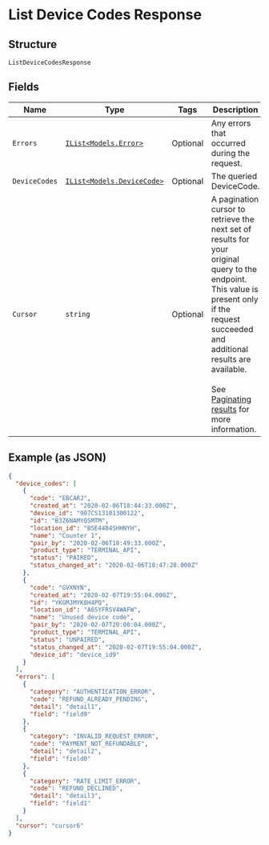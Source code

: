 
# List Device Codes Response

## Structure

`ListDeviceCodesResponse`

## Fields

| Name | Type | Tags | Description |
|  --- | --- | --- | --- |
| `Errors` | [`IList<Models.Error>`](../../doc/models/error.md) | Optional | Any errors that occurred during the request. |
| `DeviceCodes` | [`IList<Models.DeviceCode>`](../../doc/models/device-code.md) | Optional | The queried DeviceCode. |
| `Cursor` | `string` | Optional | A pagination cursor to retrieve the next set of results for your<br>original query to the endpoint. This value is present only if the request<br>succeeded and additional results are available.<br><br>See [Paginating results](https://developer.squareup.com/docs/working-with-apis/pagination) for more information. |

## Example (as JSON)

```json
{
  "device_codes": [
    {
      "code": "EBCARJ",
      "created_at": "2020-02-06T18:44:33.000Z",
      "device_id": "907CS13101300122",
      "id": "B3Z6NAMYQSMTM",
      "location_id": "B5E4484SHHNYH",
      "name": "Counter 1",
      "pair_by": "2020-02-06T18:49:33.000Z",
      "product_type": "TERMINAL_API",
      "status": "PAIRED",
      "status_changed_at": "2020-02-06T18:47:28.000Z"
    },
    {
      "code": "GVXNYN",
      "created_at": "2020-02-07T19:55:04.000Z",
      "id": "YKGMJMYK8H4PQ",
      "location_id": "A6SYFRSV4WAFW",
      "name": "Unused device code",
      "pair_by": "2020-02-07T20:00:04.000Z",
      "product_type": "TERMINAL_API",
      "status": "UNPAIRED",
      "status_changed_at": "2020-02-07T19:55:04.000Z",
      "device_id": "device_id9"
    }
  ],
  "errors": [
    {
      "category": "AUTHENTICATION_ERROR",
      "code": "REFUND_ALREADY_PENDING",
      "detail": "detail1",
      "field": "field9"
    },
    {
      "category": "INVALID_REQUEST_ERROR",
      "code": "PAYMENT_NOT_REFUNDABLE",
      "detail": "detail2",
      "field": "field0"
    },
    {
      "category": "RATE_LIMIT_ERROR",
      "code": "REFUND_DECLINED",
      "detail": "detail3",
      "field": "field1"
    }
  ],
  "cursor": "cursor6"
}
```

